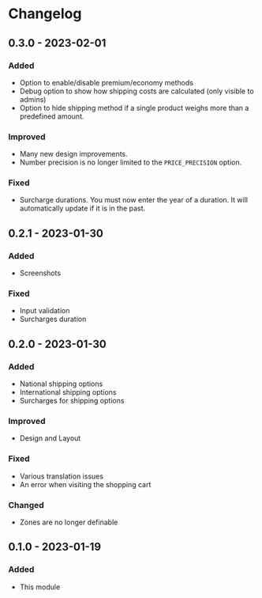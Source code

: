 # Changelog

## 0.3.0 - 2023-02-01

### Added

-   Option to enable/disable premium/economy methods
-   Debug option to show how shipping costs are calculated (only visible to admins)
-   Option to hide shipping method if a single product weighs more than a predefined amount.

### Improved

-   Many new design improvements.
-   Number precision is no longer limited to the `PRICE_PRECISION` option.

### Fixed

-   Surcharge durations. You must now enter the year of a duration. It will automatically update if it is in the past.

## 0.2.1 - 2023-01-30

### Added

-   Screenshots

### Fixed

-   Input validation
-   Surcharges duration

## 0.2.0 - 2023-01-30

### Added

-   National shipping options
-   International shipping options
-   Surcharges for shipping options

### Improved

-   Design and Layout

### Fixed

-   Various translation issues
-   An error when visiting the shopping cart

### Changed

-   Zones are no longer definable

## 0.1.0 - 2023-01-19

### Added

-   This module
